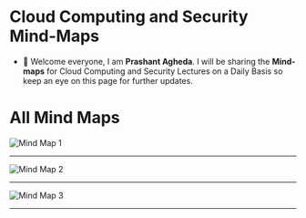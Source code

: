 # Cloud Computing and Security Mind-Maps

- 👋 Welcome everyone, I am **Prashant Agheda**. I will be sharing the **Mind-maps** for Cloud Computing and Security Lectures on a Daily Basis so keep an eye on this page for further updates.


# All Mind Maps

![Mind Map 1](images/mindmap_1.png)

---

![Mind Map 2](images/mindmap_2.png)

---

![Mind Map 3](images/mindmap_3.png)

---
